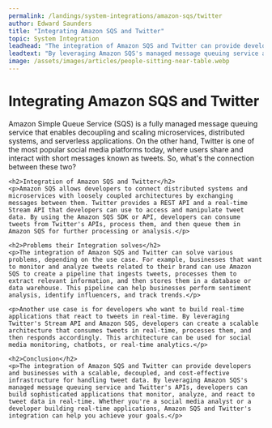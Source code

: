 ```yaml
---
permalink: /landings/system-integrations/amazon-sqs/twitter
author: Edward Saunders
title: "Integrating Amazon SQS and Twitter"
topic: System Integration
leadhead: "The integration of Amazon SQS and Twitter can provide developers and businesses with a scalable, decoupled, and cost-effective infrastructure for handling tweet data"
leadtext: "By leveraging Amazon SQS's managed message queuing service and Twitter's APIs, developers can build sophisticated applications that monitor, analyze, and react to tweet data in real-time. Whether you're a social media analyst or a developer building real-time applications, Amazon SQS and Twitter's integration can help you achieve your goals."
image: /assets/images/articles/people-sitting-near-table.webp
---
```

<div class="arttext">	<h1>Integrating Amazon SQS and Twitter</h1>
	<p>Amazon Simple Queue Service (SQS) is a fully managed message queuing service that enables decoupling and scaling microservices, distributed systems, and serverless applications. On the other hand, Twitter is one of the most popular social media platforms today, where users share and interact with short messages known as tweets. So, what's the connection between these two?</p>

	<h2>Integration of Amazon SQS and Twitter</h2>
	<p>Amazon SQS allows developers to connect distributed systems and microservices with loosely coupled architectures by exchanging messages between them. Twitter provides a REST API and a real-time Stream API that developers can use to access and manipulate tweet data. By using the Amazon SQS SDK or API, developers can consume tweets from Twitter's APIs, process them, and then queue them in Amazon SQS for further processing or analysis.</p>

	<h2>Problems their Integration solves</h2>
	<p>The integration of Amazon SQS and Twitter can solve various problems, depending on the use case. For example, businesses that want to monitor and analyze tweets related to their brand can use Amazon SQS to create a pipeline that ingests tweets, processes them to extract relevant information, and then stores them in a database or data warehouse. This pipeline can help businesses perform sentiment analysis, identify influencers, and track trends.</p>

	<p>Another use case is for developers who want to build real-time applications that react to tweets in real-time. By leveraging Twitter's Stream API and Amazon SQS, developers can create a scalable architecture that consumes tweets in real-time, processes them, and then responds accordingly. This architecture can be used for social media monitoring, chatbots, or real-time analytics.</p>

	<h2>Conclusion</h2>
	<p>The integration of Amazon SQS and Twitter can provide developers and businesses with a scalable, decoupled, and cost-effective infrastructure for handling tweet data. By leveraging Amazon SQS's managed message queuing service and Twitter's APIs, developers can build sophisticated applications that monitor, analyze, and react to tweet data in real-time. Whether you're a social media analyst or a developer building real-time applications, Amazon SQS and Twitter's integration can help you achieve your goals.</p>
</div>